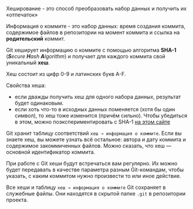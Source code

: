 Хеширование - это способ преобразовать набор данных и получить их «отпечаток» 

Информация о коммите - это набор данных: время создания коммита, содержимое файлов в репозитории на момент коммита и ссылка на **родительский** коммит.

Git хеширует информацию о коммите с помощью алгоритма **SHA-1** (_**S**ecure **H**ash **A**lgorithm_) и получает для каждого коммита свой уникальный **хеш**.


 Хеш состоит из цифр 0-9 и латинских букв A-F.

Свойства хеша:
- если дважды получить хеш для одного набора данных, результат будет одинаковым.
- если хоть что-то в исходных данных поменяется (хотя бы один символ), то хеш тоже изменится (причём сильно).
Чтобы убедиться в этом, можно поэкспериментировать с SHA-1 [на этом сайте](https://emn178.github.io/online-tools/sha1.html)

Git хранит таблицу соответствий `хеш → информация о коммите`. Если вы знаете хеш, вы можете узнать всё остальное: автора и дату коммита и содержимое закоммиченных файлов. Можно сказать, что хеш — основной идентификатор коммита.

При работе с Git хеши будут встречаться вам регулярно. Их можно будет передавать в качестве параметра разным Git-командам, чтобы указать, с каким коммитом нужно произвести то или иное действие.

Все хеши и таблицу `хеш → информация о коммите` Git сохраняет в служебные файлы. Они находятся в скрытой папке `.git` в репозитории проекта.